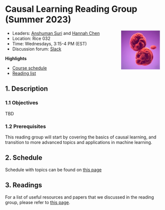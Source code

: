 <!-----
header-includes:
  - \hypersetup{colorlinks=true}
----->

# Causal Learning Reading Group (Summer 2023)

<img style="float: right;" src="files/logo.png"  width="25%" height="25%" alt="Generated using Crayon.AI with prompt 'causal learning'">

- Leaders: [Anshuman Suri](https://anshumansuri.me) and [Hannah Chen](https://hannahxchen.github.io/)
- Location: Rice 032
- Time: Wednesdays, 3:15-4 PM (EST)
- Discussion forum: [Slack](https://join.slack.com/t/slack-xxr1309/shared_invite/zt-1vouao6xg-bh0NsLQqglztr40Y_5ehiw)

**Highlights**

- [Course schedule](files/schedule.md)
- [Reading list](files/reading-list.md)

## 1. Description

### 1.1 Objectives

TBD

<!-- This course will cover some advanced materials on natural language processing and machine learning. The majority of this course includes presentations of academic papers published on recent top-tier NLP and machine learning conferences.

The objectives of this course is to provide opportunities to

1. understand the recent progress of natural language processing and some related machine learning methods
2. study the reproducibility of deep learning for NLP
3. practice writing and presentation skills -->

### 1.2 Prerequisites

This reading group will start by covering the basics of causal learning, and transition to more advanced topics and applications in machine learning.

## 2. Schedule

Schedule with topics can be found on [this page](files/schedule.md)

## 3. Readings

For a list of useful resources and papers that we discussed in the reading group, please refer to [this page](files/reading-list.md).
